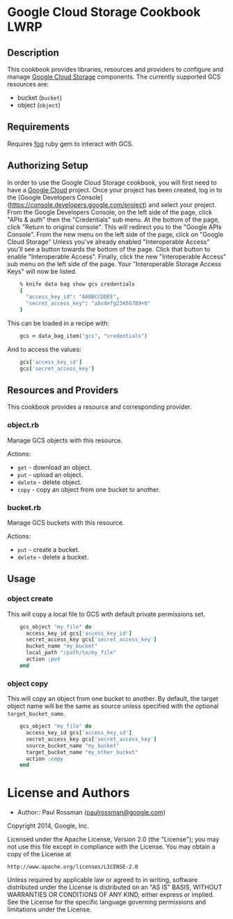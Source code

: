 # Google Cloud Storage Cookbook LWRP

## Description

This cookbook provides libraries, resources and providers to configure
and manage [Google Cloud Storage](https://cloud.google.com/products/cloud-storage/)
components. The currently supported
GCS resources are:

 * bucket (`bucket`)
 * object (`object`)

## Requirements

Requires [fog](https://github.com/fog/fog) ruby gem to interact with GCS.

## Authorizing Setup

In order to use the Google Cloud Storage cookbook, you will first need to have
a [Google Cloud](https://cloud.google.com/developers/) project. Once your
project has been created, log in to the [Google Developers Console]
(https://console.developers.google.com/project) and select your project. From
the Google Developers Console, on the left side of the page, click "APIs
& auth" then the "Credentials" sub menu. At the bottom of the page,
click "Return to original console". This will redirect you to the "Google APIs
Console". From the new menu on the left side of the page, click on "Google
Cloud Storage" Unless you've already enabled "Interoperable Access" you'll see
a button towards the bottom of the page. Click that button to enable
"Interoperable Access". Finally, click the new "Interoperable Access" sub menu
on the left side of the page. Your "Interoperable Storage Access Keys" will
now be listed.

```ruby
    % knife data bag show gcs credentials 
    {
      "access_key_id": "AABBCCDDEE",
      "secret_access_key": "abcdefg23456789+0"
    }
```

This can be loaded in a recipe with:

```ruby
    gcs = data_bag_item("gcs", "credentials")
```

And to access the values:

```ruby
    gcs['access_key_id']
    gcs['secret_access_key']
```

## Resources and Providers

This cookbook provides a resource and corresponding provider.

### object.rb

Manage GCS objects with this resource.

Actions:

* `get` - download an object.
* `put` - upload an object.
* `delete` - delete object.
* `copy` - copy an object from one bucket to another.

### bucket.rb

Manage GCS buckets with this resource.

Actions:

* `put` - create a bucket.
* `delete` - delete a bucket.

## Usage

### object create

This will copy a local file to GCS with default private permissions set.

```ruby
    gcs_object "my_file" do
      access_key_id gcs['access_key_id']
      secret_access_key gcs['secret_access_key']
      bucket_name "my_bucket"
      local_path "/path/to/my_file"
      action :put
    end
```

### object copy

This will copy an object from one bucket to another. By default,
the target object name will be the same as source unless specified
with the optional `target_bucket_name`.

```ruby
    gcs_object "my_file" do
      access_key_id gcs['access_key_id']
      secret_access_key gcs['secret_access_key']
      source_bucket_name "my_bucket"
      target_bucket_name "my_other_bucket"
      action :copy
    end
```

License and Authors
===================

* Author:: Paul Rossman (<paulrossman@google.com>)

Copyright 2014, Google, Inc.

Licensed under the Apache License, Version 2.0 (the "License");
you may not use this file except in compliance with the License.
You may obtain a copy of the License at

    http://www.apache.org/licenses/LICENSE-2.0

Unless required by applicable law or agreed to in writing, software
distributed under the License is distributed on an "AS IS" BASIS,
WITHOUT WARRANTIES OR CONDITIONS OF ANY KIND, either express or implied.
See the License for the specific language governing permissions and
limitations under the License.
